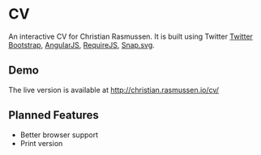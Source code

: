 # CV

An interactive CV for Christian Rasmussen. It is built using Twitter [Twitter Bootstrap](http://getbootstrap.com/), [AngularJS](http://angularjs.org/), [RequireJS](http://requirejs.org/), [Snap.svg](http://snapsvg.io/).

## Demo

The live version is available at http://christian.rasmussen.io/cv/

## Planned Features

- Better browser support
- Print version
